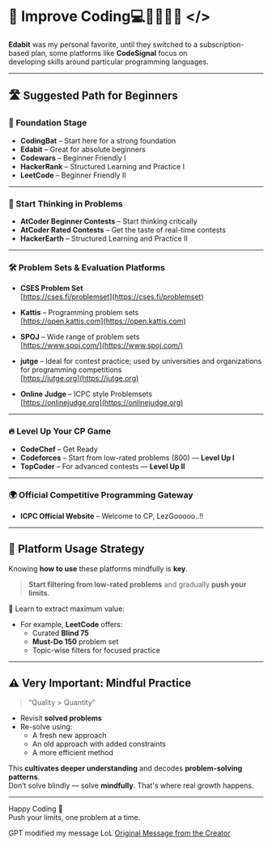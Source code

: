 # 🧠 Improve Coding💻👨🏻‍💻🚀 </>

**Edabit** was my personal favorite, until they switched to a subscription-based plan, some platforms like **CodeSignal** focus on  
developing skills around particular programming languages.

---

## 🛣️ Suggested Path for Beginners

### 🌱 Foundation Stage
- **CodingBat** – Start here for a strong foundation  
- **Edabit** – Great for absolute beginners  
- **Codewars** – Beginner Friendly I  
- **HackerRank** – Structured Learning and Practice I  
- **LeetCode** – Beginner Friendly II  

---

### 🧠 Start Thinking in Problems
- **AtCoder Beginner Contests** – Start thinking critically  
- **AtCoder Rated Contests** – Get the taste of real-time contests  
- **HackerEarth** – Structured Learning and Practice II  

---

### 🛠️ Problem Sets & Evaluation Platforms
- **CSES Problem Set**  
  [https://cses.fi/problemset](https://cses.fi/problemset)

- **Kattis** – Programming problem sets  
  [https://open.kattis.com](https://open.kattis.com)

- **SPOJ** – Wide range of problem sets  
  [https://www.spoj.com/](https://www.spoj.com/)

- **jutge** – Ideal for contest practice; used by universities and organizations for programming competitions  
  [https://jutge.org](https://jutge.org)
  
- **Online Judge** – ICPC style Problemsets  
   [https://onlinejudge.org](https://onlinejudge.org)


---

### 🔥 Level Up Your CP Game
- **CodeChef** – Get Ready  
- **Codeforces** – Start from low-rated problems (800) — **Level Up I**  
- **TopCoder** – For advanced contests — **Level Up II**  

---

### 🌍 Official Competitive Programming Gateway
- **ICPC Official Website** – Welcome to CP, LezGooooo..!!  

---

## 🧘 Platform Usage Strategy

Knowing **how to use** these platforms mindfully is **key**.  

> **Start filtering from low-rated problems** and gradually **push your limits**.

🔑 Learn to extract maximum value:
- For example, **LeetCode** offers:
  - Curated **Blind 75**
  - **Must-Do 150** problem set
  - Topic-wise filters for focused practice

---

## ⚠️ Very Important: Mindful Practice

> “Quality > Quantity”

- Revisit **solved problems**
- Re-solve using:
  - A fresh new approach  
  - An old approach with added constraints  
  - A more efficient method  

This **cultivates deeper understanding** and decodes **problem-solving patterns**.  
Don’t solve blindly — solve **mindfully**. That's where real growth happens.

---

Happy Coding 🚀  
Push your limits, one problem at a time.

GPT modified my message LoL
[Original Message from the Creator](https://docs.google.com/document/d/18po0OuCBD63pjDHZ0f5BwCWNBul_3aFEv4sO4bOIup4/edit?usp=sharing)

